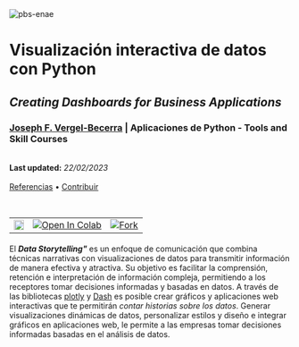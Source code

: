 <img heigth="8" src="https://i.imgur.com/BhG5KQ3.png" alt="pbs-enae">

<h1 align="left">Visualización interactiva de datos con Python</h1>

<h2 align="left"><i>Creating Dashboards for Business Applications</i></h2>

<p align="left">
  <h3><a href="https://joefaver.dev">Joseph F. Vergel-Becerra</a> | Aplicaciones de Python - Tools and Skill Courses</h3>
  <br>
  <b>Last updated:</b> <i>22/02/2023</i>
  <br><br>
  <!-- <a href="#tabla-de-contenido">Tabla de contenido</a> • -->
  <a href="#referencias">Referencias</a> •
  <a href="#contribuir">Contribuir</a>
  <!-- <a href="#agradecimientos">Agradecimientos</a> -->
  <br><br>
</p>
<table align="left">
  <td>
      <a href="https://img.shields.io/badge/version-0.1.0-blue.svg?cacheSeconds=2592000">
        <img src="https://img.shields.io/badge/version-0.1.0-blue.svg?cacheSeconds=2592000" alt="Version" height="18">
      </a>
  </td>
  <td>
    <a href="https://colab.research.google.com/github/joefavergel/pbs-enae-python-applications-course/blob/main/1-customer-segmentation-target marketing.ipynb" target="_parent"><img src="https://colab.research.google.com/assets/colab-badge.svg" alt="Open In Colab"/>
      </a>
  </td>
  <td>
    <a href="https://github.com/joefavergel/pbs-enae-python-applications-course" target="_parent"><img src="https://img.shields.io/github/forks/joefavergel/pbs-enae-ml-course?style=social" alt="Fork"/>
      </a>
  </td>
</table>
<br>
<br>

---

El ***Data Storytelling"*** es un enfoque de comunicación que combina técnicas narrativas con visualizaciones de datos para transmitir información de manera efectiva y atractiva. Su objetivo es facilitar la comprensión, retención e interpretación de información compleja, permitiendo a los receptores tomar decisiones informadas y basadas en datos. A través de las bibliotecas [plotly]() y [Dash]() es posible crear gráficos y aplicaciones web interactivas que te permitirán *contar historias sobre los datos*. Generar visualizaciones dinámicas de datos, personalizar estilos y diseño e integrar gráficos en aplicaciones web, le permite a las empresas tomar decisiones informadas basadas en el análisis de datos.